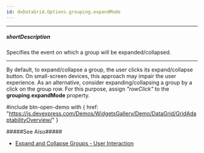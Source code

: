 ```yaml
---
id: dxDataGrid.Options.grouping.expandMode
---
```

---
##### shortDescription
Specifies the event on which a group will be expanded/collapsed.

---
By default, to expand/collapse a group, the user clicks its expand/collapse button. On small-screen devices, this approach may impair the user experience. As an alternative, consider expanding/collapsing a group by a click on the group row. For this purpose, assign *"rowClick"* to the **grouping**.**expandMode** property.

#include btn-open-demo with {
    href: "https://js.devexpress.com/Demos/WidgetsGallery/Demo/DataGrid/GridAdaptabilityOverview/"
}

#####See Also#####
- [Expand and Collapse Groups - User Interaction](/concepts/05%20UI%20Components/DataGrid/45%20Grouping/10%20User%20Interaction/20%20Expand%20and%20Collapse%20Groups.md '/Documentation/Guide/UI_Components/DataGrid/Grouping/#User_Interaction/Expand_and_Collapse_Groups')